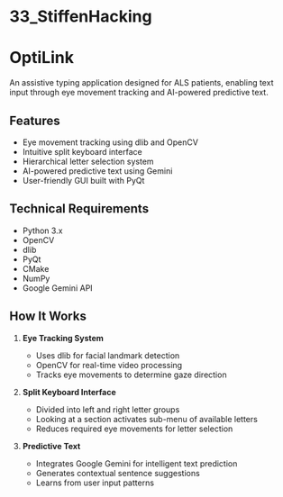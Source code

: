 # 33_StiffenHacking
# OptiLink

An assistive typing application designed for ALS patients, enabling text input through eye movement tracking and AI-powered predictive text.

## Features

- Eye movement tracking using dlib and OpenCV
- Intuitive split keyboard interface
- Hierarchical letter selection system
- AI-powered predictive text using Gemini
- User-friendly GUI built with PyQt

## Technical Requirements

- Python 3.x
- OpenCV
- dlib
- PyQt
- CMake
- NumPy
- Google Gemini API

## How It Works

1. **Eye Tracking System**
   - Uses dlib for facial landmark detection
   - OpenCV for real-time video processing
   - Tracks eye movements to determine gaze direction

2. **Split Keyboard Interface**
   - Divided into left and right letter groups
   - Looking at a section activates sub-menu of available letters
   - Reduces required eye movements for letter selection

3. **Predictive Text**
   - Integrates Google Gemini for intelligent text prediction
   - Generates contextual sentence suggestions
   - Learns from user input patterns
